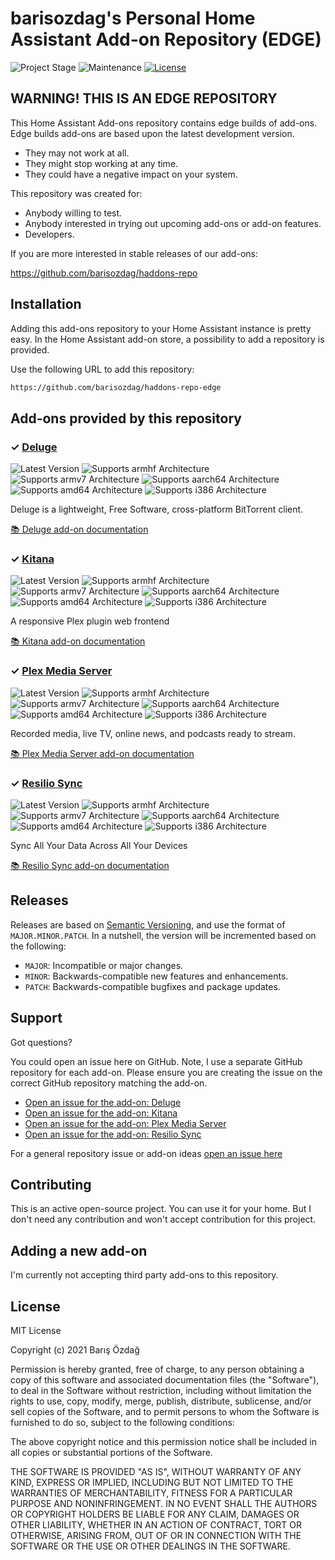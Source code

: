 # barisozdag's Personal Home Assistant Add-on Repository (EDGE)

![Project Stage][project-stage-shield]
![Maintenance][maintenance-shield]
[![License][license-shield]](LICENSE.md)

## WARNING! THIS IS AN EDGE REPOSITORY

This Home Assistant Add-ons repository contains edge builds of add-ons. Edge
builds add-ons are based upon the latest development version.

- They may not work at all.
- They might stop working at any time.
- They could have a negative impact on your system.

This repository was created for:

- Anybody willing to test.
- Anybody interested in trying out upcoming add-ons or add-on features.
- Developers.

If you are more interested in stable releases of our add-ons:

<https://github.com/barisozdag/haddons-repo>

## Installation

Adding this add-ons repository to your Home Assistant instance is pretty easy.
In the Home Assistant add-on store, a possibility to add a repository is provided.

Use the following URL to add this repository:

```txt
https://github.com/barisozdag/haddons-repo-edge
```

## Add-ons provided by this repository

### &#10003; [Deluge][addon-deluge]

![Latest Version][deluge-version-shield]
![Supports armhf Architecture][deluge-armhf-shield]
![Supports armv7 Architecture][deluge-armv7-shield]
![Supports aarch64 Architecture][deluge-aarch64-shield]
![Supports amd64 Architecture][deluge-amd64-shield]
![Supports i386 Architecture][deluge-i386-shield]

Deluge is a lightweight, Free Software, cross-platform BitTorrent client.

[:books: Deluge add-on documentation][addon-doc-deluge]

### &#10003; [Kitana][addon-kitana]

![Latest Version][kitana-version-shield]
![Supports armhf Architecture][kitana-armhf-shield]
![Supports armv7 Architecture][kitana-armv7-shield]
![Supports aarch64 Architecture][kitana-aarch64-shield]
![Supports amd64 Architecture][kitana-amd64-shield]
![Supports i386 Architecture][kitana-i386-shield]

A responsive Plex plugin web frontend

[:books: Kitana add-on documentation][addon-doc-kitana]

### &#10003; [Plex Media Server][addon-plex-apsw]

![Latest Version][plex-apsw-version-shield]
![Supports armhf Architecture][plex-apsw-armhf-shield]
![Supports armv7 Architecture][plex-apsw-armv7-shield]
![Supports aarch64 Architecture][plex-apsw-aarch64-shield]
![Supports amd64 Architecture][plex-apsw-amd64-shield]
![Supports i386 Architecture][plex-apsw-i386-shield]

Recorded media, live TV, online news, and podcasts ready to stream.

[:books: Plex Media Server add-on documentation][addon-doc-plex-apsw]

### &#10003; [Resilio Sync][addon-resiliosync]

![Latest Version][resiliosync-version-shield]
![Supports armhf Architecture][resiliosync-armhf-shield]
![Supports armv7 Architecture][resiliosync-armv7-shield]
![Supports aarch64 Architecture][resiliosync-aarch64-shield]
![Supports amd64 Architecture][resiliosync-amd64-shield]
![Supports i386 Architecture][resiliosync-i386-shield]

Sync All Your Data Across All Your Devices

[:books: Resilio Sync add-on documentation][addon-doc-resiliosync]

## Releases

Releases are based on [Semantic Versioning][semver], and use the format
of ``MAJOR.MINOR.PATCH``. In a nutshell, the version will be incremented
based on the following:

- ``MAJOR``: Incompatible or major changes.
- ``MINOR``: Backwards-compatible new features and enhancements.
- ``PATCH``: Backwards-compatible bugfixes and package updates.

## Support

Got questions?

You could open an issue here on GitHub. Note, I use a separate
GitHub repository for each add-on. Please ensure you are creating the issue
on the correct GitHub repository matching the add-on.

- [Open an issue for the add-on: Deluge][deluge-issue]
- [Open an issue for the add-on: Kitana][kitana-issue]
- [Open an issue for the add-on: Plex Media Server][plex-apsw-issue]
- [Open an issue for the add-on: Resilio Sync][resiliosync-issue]

For a general repository issue or add-on ideas [open an issue here][issue]

## Contributing

This is an active open-source project. You can use it for your home. But I
don't need any contribution and won't accept contribution for this project.

## Adding a new add-on

I'm currently not accepting third party add-ons to this repository.

## License

MIT License

Copyright (c) 2021 Barış Özdağ

Permission is hereby granted, free of charge, to any person obtaining a copy
of this software and associated documentation files (the "Software"), to deal
in the Software without restriction, including without limitation the rights
to use, copy, modify, merge, publish, distribute, sublicense, and/or sell
copies of the Software, and to permit persons to whom the Software is
furnished to do so, subject to the following conditions:

The above copyright notice and this permission notice shall be included in all
copies or substantial portions of the Software.

THE SOFTWARE IS PROVIDED "AS IS", WITHOUT WARRANTY OF ANY KIND, EXPRESS OR
IMPLIED, INCLUDING BUT NOT LIMITED TO THE WARRANTIES OF MERCHANTABILITY,
FITNESS FOR A PARTICULAR PURPOSE AND NONINFRINGEMENT. IN NO EVENT SHALL THE
AUTHORS OR COPYRIGHT HOLDERS BE LIABLE FOR ANY CLAIM, DAMAGES OR OTHER
LIABILITY, WHETHER IN AN ACTION OF CONTRACT, TORT OR OTHERWISE, ARISING FROM,
OUT OF OR IN CONNECTION WITH THE SOFTWARE OR THE USE OR OTHER DEALINGS IN THE
SOFTWARE.

[addon-deluge]: https://github.com/barisozdag/addon-deluge/tree/43a83ff
[addon-doc-deluge]: https://github.com/barisozdag/addon-deluge/blob/43a83ff/README.md
[deluge-issue]: https://github.com/barisozdag/addon-deluge/issues
[deluge-version-shield]: https://img.shields.io/badge/version-43a83ff-blue.svg
[deluge-aarch64-shield]: https://img.shields.io/badge/aarch64-yes-green.svg
[deluge-amd64-shield]: https://img.shields.io/badge/amd64-yes-green.svg
[deluge-armhf-shield]: https://img.shields.io/badge/armhf-no-red.svg
[deluge-armv7-shield]: https://img.shields.io/badge/armv7-yes-green.svg
[deluge-i386-shield]: https://img.shields.io/badge/i386-yes-green.svg
[addon-kitana]: https://github.com/barisozdag/addon-kitana/tree/b34af7e
[addon-doc-kitana]: https://github.com/barisozdag/addon-kitana/blob/b34af7e/README.md
[kitana-issue]: https://github.com/barisozdag/addon-kitana/issues
[kitana-version-shield]: https://img.shields.io/badge/version-b34af7e-blue.svg
[kitana-aarch64-shield]: https://img.shields.io/badge/aarch64-yes-green.svg
[kitana-amd64-shield]: https://img.shields.io/badge/amd64-yes-green.svg
[kitana-armhf-shield]: https://img.shields.io/badge/armhf-no-red.svg
[kitana-armv7-shield]: https://img.shields.io/badge/armv7-yes-green.svg
[kitana-i386-shield]: https://img.shields.io/badge/i386-no-red.svg
[addon-plex-apsw]: https://github.com/barisozdag/addon-plex/tree/v0.3.10
[addon-doc-plex-apsw]: https://github.com/barisozdag/addon-plex/blob/v0.3.10/README.md
[plex-apsw-issue]: https://github.com/barisozdag/addon-plex/issues
[plex-apsw-version-shield]: https://img.shields.io/badge/version-v0.3.10-blue.svg
[plex-apsw-aarch64-shield]: https://img.shields.io/badge/aarch64-yes-green.svg
[plex-apsw-amd64-shield]: https://img.shields.io/badge/amd64-yes-green.svg
[plex-apsw-armhf-shield]: https://img.shields.io/badge/armhf-no-red.svg
[plex-apsw-armv7-shield]: https://img.shields.io/badge/armv7-yes-green.svg
[plex-apsw-i386-shield]: https://img.shields.io/badge/i386-yes-green.svg
[addon-resiliosync]: https://github.com/barisozdag/addon-resiliosync/tree/c52b6f7
[addon-doc-resiliosync]: https://github.com/barisozdag/addon-resiliosync/blob/c52b6f7/README.md
[resiliosync-issue]: https://github.com/barisozdag/addon-resiliosync/issues
[resiliosync-version-shield]: https://img.shields.io/badge/version-c52b6f7-blue.svg
[resiliosync-aarch64-shield]: https://img.shields.io/badge/aarch64-yes-green.svg
[resiliosync-amd64-shield]: https://img.shields.io/badge/amd64-yes-green.svg
[resiliosync-armhf-shield]: https://img.shields.io/badge/armhf-no-red.svg
[resiliosync-armv7-shield]: https://img.shields.io/badge/armv7-yes-green.svg
[resiliosync-i386-shield]: https://img.shields.io/badge/i386-no-red.svg
[issue]: https://github.com/barisozdag/haddons-repo-edge/issues
[license-shield]: https://img.shields.io/github/license/barisozdag/haddons-repo-edge.svg
[maintenance-shield]: https://img.shields.io/maintenance/yes/2021.svg
[project-stage-shield]: https://img.shields.io/badge/project%20stage-experimental-yellow.svg
[semver]: http://semver.org/spec/v2.0.0.html